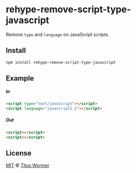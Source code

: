 <!--This file is generated by `build-packages.js`-->

# rehype-remove-script-type-javascript

Remove `type` and `language` on JavaScript scripts.

## Install

```sh
npm install rehype-remove-script-type-javascript
```

## Example

##### In

```html
<script type="text/javascript"></script>
<script language="javascript1.5"></script>
```

##### Out

```html
<script></script>
<script></script>
```

## License

[MIT](https://github.com/rehypejs/rehype-minify/blob/master/license) © [Titus Wormer](http://wooorm.com)
